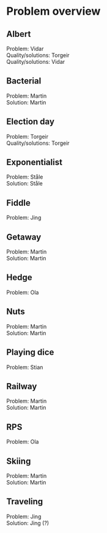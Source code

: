 # Problem overview

## Albert
Problem: Vidar  
Quality/solutions: Torgeir  
Quality/solutions: Vidar

## Bacterial
Problem: Martin  
Solution: Martin

## Election day
Problem: Torgeir  
Quality/solutions: Torgeir

## Exponentialist
Problem: Ståle  
Solution: Ståle

## Fiddle
Problem: Jing  

## Getaway
Problem: Martin  
Solution: Martin

## Hedge
Problem: Ola

## Nuts
Problem: Martin  
Solution: Martin

## Playing dice
Problem: Stian

## Railway
Problem: Martin  
Solution: Martin

## RPS
Problem: Ola

## Skiing
Problem: Martin  
Solution: Martin

## Traveling
Problem: Jing  
Solution: Jing (?)  